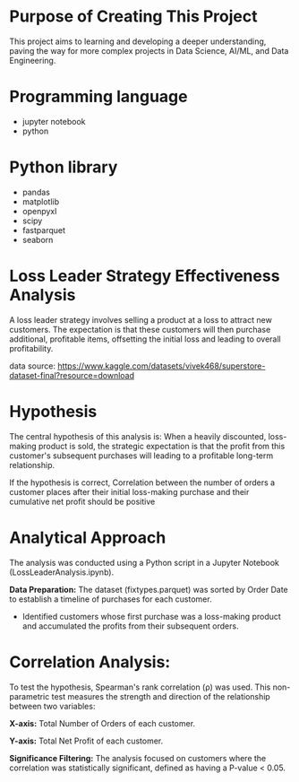 # Purpose of Creating This Project
This project aims to learning and developing a deeper understanding, paving the way for more complex projects in Data Science, AI/ML, and Data Engineering.

# Programming language
- jupyter notebook
- python

# Python library
- pandas
- matplotlib
- openpyxl
- scipy
- fastparquet
- seaborn

# Loss Leader Strategy Effectiveness Analysis
A loss leader strategy involves selling a product at a loss to attract new customers. The expectation is that these customers will then purchase additional, profitable items, offsetting the initial loss and leading to overall profitability.

data source: https://www.kaggle.com/datasets/vivek468/superstore-dataset-final?resource=download

# Hypothesis
The central hypothesis of this analysis is: When a heavily discounted, loss-making product is sold, the strategic expectation is that the profit from this customer's subsequent purchases will leading to a profitable long-term relationship.

If the hypothesis is correct, Correlation between the number of orders a customer places after their initial loss-making purchase and their cumulative net profit should be positive

# Analytical Approach
The analysis was conducted using a Python script in a Jupyter Notebook (LossLeaderAnalysis.ipynb).

**Data Preparation:** The dataset (fixtypes.parquet) was sorted by Order Date to establish a timeline of purchases for each customer.
- Identified customers whose first purchase was a loss-making product and accumulated the profits from their subsequent orders.

# Correlation Analysis:
To test the hypothesis, Spearman's rank correlation (ρ) was used. This non-parametric test measures the strength and direction of the relationship between two variables:

**X-axis:** Total Number of Orders of each customer.

**Y-axis:** Total Net Profit of each customer.

**Significance Filtering:** The analysis focused on customers where the correlation was statistically significant, defined as having a P-value < 0.05.
